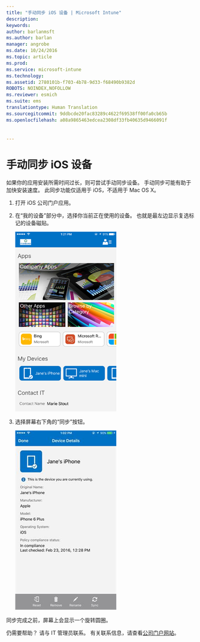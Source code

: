 ```yaml
---
title: "手动同步 iOS 设备 | Microsoft Intune"
description: 
keywords: 
author: barlanmsft
ms.author: barlan
manager: angrobe
ms.date: 10/24/2016
ms.topic: article
ms.prod: 
ms.service: microsoft-intune
ms.technology: 
ms.assetid: 2780101b-f703-4b78-9d33-f68490b9382d
ROBOTS: NOINDEX,NOFOLLOW
ms.reviewer: esmich
ms.suite: ems
translationtype: Human Translation
ms.sourcegitcommit: 9ddbcde20fac83289c4622f69538ff00fa0cb65b
ms.openlocfilehash: a08a9865463edcea2308df33fb40635d9466091f


---
```



# <a name="sync-your-ios-device-manually"></a>手动同步 iOS 设备

如果你的应用安装所需时间过长，则可尝试手动同步设备。 手动同步可能有助于加快安装速度。 此同步功能仅适用于 iOS，不适用于 Mac OS X。

1. 打开 iOS 公司门户应用。

2. 在“我的设备”部分中，选择你当前正在使用的设备。 也就是最左边显示复选标记的设备磁贴。

    ![具有“我的设备”部分的设备屏幕](./media/ios-sync-1-comp-portal-apps.png)

3.  选择屏幕右下角的“同步”按钮。

    ![具有“同步”按钮的设备详细信息](./media/ios-sync-2-sync-button.png)

同步完成之前，屏幕上会显示一个旋转圆圈。

仍需要帮助？ 请与 IT 管理员联系。 有关联系信息，请查看[公司门户网站](http://portal.manage.microsoft.com)。



<!--HONumber=Nov16_HO1-->


